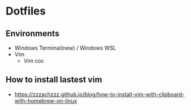 # Dotfiles

## Environments
* Windows Terminal(new) / Windows WSL
* Vim
    * Vim coc

## How to install lastest vim
* https://zzzachzzz.github.io/blog/how-to-install-vim-with-clipboard-with-homebrew-on-linux
